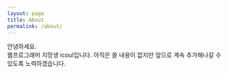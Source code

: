 ```yaml
---
layout: page
title: About
permalink: /about/
---
```


안녕하세요.  
웹프로그래머 지망생 icoul입니다.
아직은 쓸 내용이 없지만 앞으로 계속 추가해나갈 수 있도록 노력하겠습니다.  


